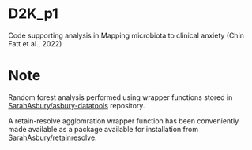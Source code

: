 # D2K_p1
Code supporting analysis in Mapping microbiota to clinical anxiety (Chin Fatt et al., 2022)


# Note
Random forest analysis performed using wrapper functions stored in [SarahAsbury/asbury-datatools](https://github.com/SarahAsbury/asbury-datatools) repository. 

A retain-resolve agglomration wrapper function has been conveniently made available as a package available for installation from [SarahAsbury/retainresolve](https://github.com/SarahAsbury/retainresolve). 

